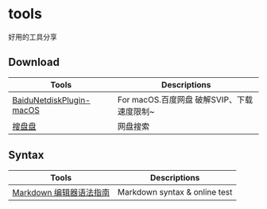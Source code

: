 # tools
好用的工具分享



## Download

| Tools      | Descriptions |
| --------- | ----- |
| [BaiduNetdiskPlugin-macOS](https://github.com/CodeTips/BaiduNetdiskPlugin-macOS) | For macOS.百度网盘 破解SVIP、下载速度限制~ |
| [搜盘盘](https://www.sopanpan.com/userlist/) | 网盘搜索 |


## Syntax

| Tools      | Descriptions |
| --------- | ----- |
| [Markdown 编辑器语法指南](https://segmentfault.com/markdown) | Markdown syntax & online test |
